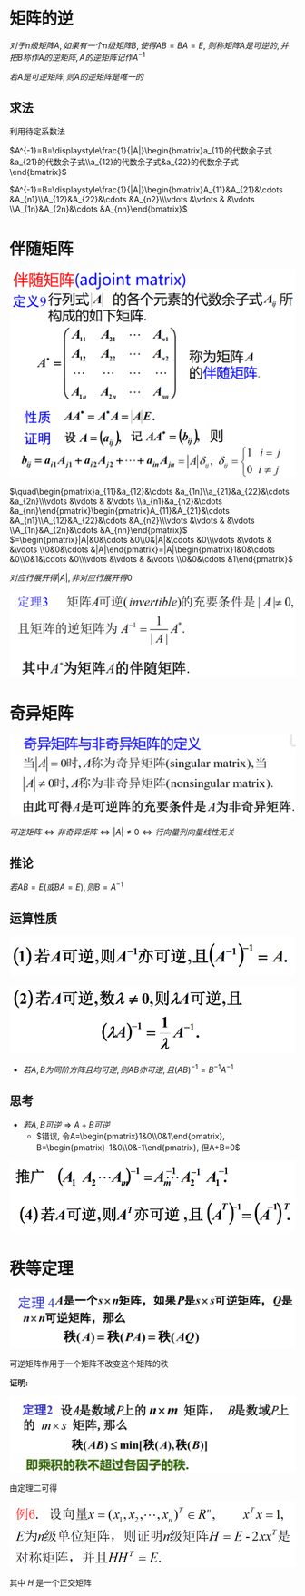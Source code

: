# 矩阵的逆

$对于n级矩阵A, 如果有一个n级矩阵B, 使得AB=BA=E,$
$则称矩阵A是可逆的, 并把B称作A的逆矩阵, A的逆矩阵记作A^{-1}$

$若A是可逆矩阵, 则A的逆矩阵是唯一的$

## 求法

利用待定系数法

$A^{-1}=B=\displaystyle\frac{1}{|A|}\begin{bmatrix}a_{11}的代数余子式&a_{21}的代数余子式\\a_{12}的代数余子式&a_{22}的代数余子式\end{bmatrix}$


$A^{-1}=B=\displaystyle\frac{1}{|A|}\begin{bmatrix}A_{11}&A_{21}&\cdots &A_{n1}\\A_{12}&A_{22}&\cdots &A_{n2}\\\vdots &\vdots & &\vdots \\A_{1n}&A_{2n}&\cdots &A_{nn}\end{bmatrix}$


# 伴随矩阵

![](./images/2020-12-14-08-41-48.png)

$\quad\begin{pmatrix}a_{11}&a_{12}&\cdots &a_{1n}\\a_{21}&a_{22}&\cdots &a_{2n}\\\vdots &\vdots & &\vdots \\a_{n1}&a_{n2}&\cdots &a_{nn}\end{pmatrix}\begin{pmatrix}A_{11}&A_{21}&\cdots &A_{n1}\\A_{12}&A_{22}&\cdots &A_{n2}\\\vdots &\vdots & &\vdots \\A_{1n}&A_{2n}&\cdots &A_{nn}\end{pmatrix}$
$=\begin{pmatrix}|A|&0&\cdots &0\\0&|A|&\cdots &0\\\vdots &\vdots & &\vdots \\0&0&\cdots &|A|\end{pmatrix}=|A|\begin{pmatrix}1&0&\cdots &0\\0&1&\cdots &0\\\vdots &\vdots & &\vdots \\0&0&\cdots &1\end{pmatrix}$

$对应行展开得|A|, 非对应行展开得0$

![](./images/2020-12-14-09-02-05.png)

# 奇异矩阵

![](./images/2020-12-14-09-07-50.png)

$可逆矩阵\Leftrightarrow 非奇异矩阵 \Leftrightarrow |A|\neq 0 \Leftrightarrow 行向量列向量线性无关$

## 推论

$若AB=E(或BA=E), 则B=A^{-1}$

## 运算性质

![](./images/2020-12-14-09-16-50.png)

![](./images/2020-12-14-09-16-59.png)

* $若A, B为同阶方阵且均可逆, 则AB亦可逆, 且(AB)^{-1}=B^{-1}A^{-1}$

## 思考

* $若A,B可逆\Rightarrow A+B可逆$
  * $错误, 令A=\begin{pmatrix}1&0\\0&1\end{pmatrix}, B=\begin{pmatrix}-1&0\\0&-1\end{pmatrix}, 但A+B=0$

![](./images/2020-12-14-09-25-54.png)

# 秩等定理

![](./images/2020-12-14-09-32-13.png)

可逆矩阵作用于一个矩阵不改变这个矩阵的秩

**证明:**

![](images/2021-04-26-23-00-48.png)

由定理二可得

![](./images/2020-12-16-08-19-30.png)

其中 $H$ 是一个正交矩阵